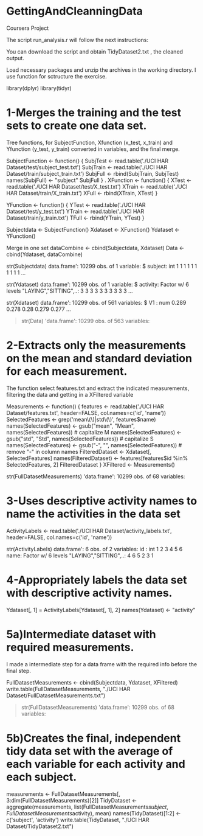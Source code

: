 # GettingAndCleanningData
Coursera Project

The script run_analysis.r will follow the next instructions:

You can download the script and obtain TidyDataset2.txt , the cleaned output.

Load necessary packages and unzip the archives in the working directory. I use function for sctructure the exercise.

library(dplyr)
library(tidyr)


# 1-Merges the training and the test sets to create one data set.

Tree functions, for SubjectFunction, Xfunction (x_test, x_train) and Yfunction (y_test, y_train) converted in variables, and the final merge.

SubjectFunction <- function() {
  SubjTest <- read.table('./UCI HAR Dataset/test/subject_test.txt')
  SubjTrain <- read.table('./UCI HAR Dataset/train/subject_train.txt')
  SubjFull <- rbind(SubjTrain, SubjTest)
  names(SubjFull) <- "subject"
  SubjFull
}
.
XFunction <- function() {
  XTest <- read.table('./UCI HAR Dataset/test/X_test.txt')
  XTrain <- read.table('./UCI HAR Dataset/train/X_train.txt')
  XFull  <- rbind(XTrain, XTest)
}

YFunction <- function() {
  YTest <- read.table('./UCI HAR Dataset/test/y_test.txt')
  YTrain <- read.table('./UCI HAR Dataset/train/y_train.txt')
  TFull  <- rbind(YTrain, YTest)
}

Subjectdata <- SubjectFunction()
Xdataset <- XFunction()
Ydataset <- YFunction()

Merge in one set
dataCombine <- cbind(Subjectdata, Xdataset)
Data <- cbind(Ydataset, dataCombine) 

str(Subjectdata)
data.frame':	10299 obs. of  1 variable:
$ subject: int  1 1 1 1 1 1 1 1 1 1 ...
 
str(Ydataset)
data.frame':	10299 obs. of  1 variable:
$ activity: Factor w/ 6 levels "LAYING","SITTING",..: 3 3 3 3 3 3 3 3 3 3 ...
 
str(Xdataset)
data.frame':	10299 obs. of  561 variables:
$ V1  : num  0.289 0.278 0.28 0.279 0.277 ...
 
> str(Data)
'data.frame':	10299 obs. of  563 variables:

# 2-Extracts only the measurements on the mean and standard deviation for each measurement.

The function select features.txt and extract the indicated measurements, filtering the data and getting in a XFiltered variable

Measurements <- function() {
  features <- read.table('./UCI HAR Dataset/features.txt', header=FALSE, col.names=c('id', 'name'))
  SelectedFeatures <- grep('mean\\(\\)|std\\(\\)', features$name)
  names(SelectedFeatures) <- gsub("mean", "Mean", names(SelectedFeatures)) # capitalize M
  names(SelectedFeatures) <- gsub("std", "Std", names(SelectedFeatures)) # capitalize S
  names(SelectedFeatures) <- gsub("-", "", names(SelectedFeatures)) # remove "-" in column names 
  FilteredDataset <- Xdataset[, SelectedFeatures]
  names(FilteredDataset) <- features[features$id %in% SelectedFeatures, 2]
  FilteredDataset
}
XFiltered <- Measurements()

str(FullDatasetMeasurements)
'data.frame':	10299 obs. of  68 variables:

# 3-Uses descriptive activity names to name the activities in the data set

ActivityLabels <- read.table('./UCI HAR Dataset/activity_labels.txt', header=FALSE, col.names=c('id', 'name'))

 str(ActivityLabels)
data.frame':	6 obs. of  2 variables:
 id  : int  1 2 3 4 5 6
name: Factor w/ 6 levels "LAYING","SITTING",..: 4 6 5 2 3 1

# 4-Appropriately labels the data set with descriptive activity names.

Ydataset[, 1] = ActivityLabels[Ydataset[, 1], 2]
names(Ydataset) <- "activity"

# 5a)Intermediate dataset with required measurements.


I made a intermediate step for a data frame with the required info before the final step.

FullDatasetMeasurements <- cbind(Subjectdata, Ydataset, XFiltered)
write.table(FullDatasetMeasurements, "./UCI HAR Dataset/FullDatasetMeasurements.txt")

> str(FullDatasetMeasurements)
'data.frame':	10299 obs. of  68 variables:

# 5b)Creates the final, independent tidy data set with the average of each variable for each activity and each subject.

measurements <- FullDatasetMeasurements[, 3:dim(FullDatasetMeasurements)[2]]
TidyDataset <- aggregate(measurements, list(FullDatasetMeasurements$subject, FullDatasetMeasurements$activity), mean)
names(TidyDataset)[1:2] <- c('subject', 'activity')
write.table(TidyDataset, "./UCI HAR Dataset/TidyDataset2.txt")


